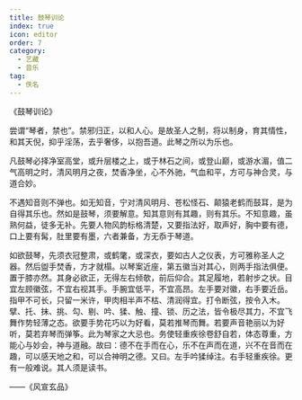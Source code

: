 ```yaml
---
title: 鼓琴训论
index: true
icon: editor
order: 7
category:
  - 艺藏
  - 音乐
tag:
  - 佚名
---
```


《鼓琴训论》  

尝谓“琴者，禁也”。禁邪归正，以和人心。是故圣人之制，将以制身，育其情性，和其天倪，抑乎淫荡，去乎奢侈，以抱吾道。此琴之所以为乐也。  

凡鼓琴必择净室高堂，或升层楼之上，或于林石之间，或登山巅，或游水湄，值二气高明之时，清风明月之夜，焚香净坐，心不外驰，气血和平，方可与神合灵，与道合妙。  

不遇知音则不弹也。如无知音，宁对清风明月、苍松怪石、颠猿老鹤而鼓耳，是为自得其乐也。然如是鼓琴，须要解意。知其意则有其趣，则有其乐。不知意趣，虽熟何益，徒多无补。先要人物风韵标格清楚，又要指法好，取声好，胸中要有德，口上要有髯，肚里要有墨，六者兼备，方无忝于琴道。  

如欲鼓琴，先须衣冠整肃，或鹤氅，或深衣，要如古人之仪表，方可雅称圣人之器。然后盥手焚香，方才就榻。以琴案近座，第五徽当对其心，则两手指法俱便。置于膝亦然。其身必欲正，无得左右倾欹，前后仰合。其足履地，若射步之状。目宜左顾徽弦，不宜右视其手。手腕宜低平，不宜高昂。左手要对徽，右手要近岳。指甲不可长，只留一米许，甲肉相半声不枯、清润得宜。打令断弦，按令入木。擘、托、抹、挑、勾、剔、吟、猱、触、撞、锁、历之法，皆令极尽其力，不宜飞舞作势轻薄之态。欲要手势花巧以为好看，莫若推琴而舞。若要声音艳丽以为好听，莫若弃琴而弹筝。此为琴家之大忌也。务使轻重疾徐卷舒自若，体态尊重，方能心与妙会，神与道融。故曰：德不在手而在心，乐不在声而在道，兴不在音而在趣，可以感天地之和，可以合神明之德。又曰。左手吟猱绰注。右手轻重疾徐。更有一般难说。其人须是读书。  

——《风宣玄品》  
